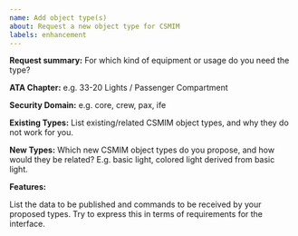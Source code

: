 ```yaml
---
name: Add object type(s)
about: Request a new object type for CSMIM
labels: enhancement
---
```



**Request summary:**
For which kind of equipment or usage do you need the type?

**ATA Chapter:**
e.g. 33-20 Lights / Passenger Compartment

**Security Domain:**
e.g. core, crew, pax, ife

**Existing Types:**
List existing/related CSMIM object types, and why they do not work for you.

**New Types:**
Which new CSMIM object types do you propose, and how would they be related?
E.g. basic light, colored light derived from basic light.


**Features:**

List the data to be published and commands to be received by your proposed
types. Try to express this in terms of requirements for the interface.

